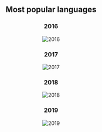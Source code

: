 <h2 align="center">
  Most popular languages 
</h2>

<h3 align="center">
  2016
</h2>

<p align="center">
<img src="https://user-images.githubusercontent.com/39559256/67618561-c117f180-f7f9-11e9-8802-399543523867.PNG" alt="2016">
</p>

<h3 align="center">
  2017
</h2>

<p align="center">
<img src="https://user-images.githubusercontent.com/39559256/67617729-d8051680-f7ee-11e9-9f4d-7d638972eab8.PNG" alt="2017">
</p>

<h3 align="center">
  2018
</h2>

<p align="center">
<img src="https://user-images.githubusercontent.com/39559256/67617288-632fdd80-f7ea-11e9-9e8e-4604f89da2c4.PNG" alt="2018">
</p>

<h3 align="center">
  2019
</h2>

<p align="center">
<img src="https://user-images.githubusercontent.com/39559256/63790618-4f5b1e80-c902-11e9-9136-47d7d3984540.PNG" alt="2019">
</p>

